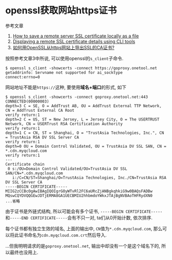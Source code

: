 # openssl获取网站https证书

参考文章

1. [How to save a remote server SSL certificate locally as a file](https://superuser.com/questions/97201/how-to-save-a-remote-server-ssl-certificate-locally-as-a-file)
2. [Displaying a remote SSL certificate details using CLI tools](https://serverfault.com/questions/661978/displaying-a-remote-ssl-certificate-details-using-cli-tools)
3. [如何用OpenSSL从https网站上导出SSL的CA证书?](https://blog.csdn.net/iteye_4639/article/details/82579715)

按照参考文章3中所说, 可以使用openssl的`s_client`子命令.

```log
$ openssl s_client -showcerts -connect https://goproxy.onetool.net
getaddrinfo: Servname not supported for ai_socktype
connect:errno=0
```

网站地址不能是`https://`这种, 要使用**域名+端口**的形式, 如下

```log
$ openssl s_client -showcerts -connect goproxy.onetool.net:443
CONNECTED(00000003)
depth=3 C = SE, O = AddTrust AB, OU = AddTrust External TTP Network, CN = AddTrust External CA Root
verify return:1
depth=2 C = US, ST = New Jersey, L = Jersey City, O = The USERTRUST Network, CN = USERTrust RSA Certification Authority
verify return:1
depth=1 C = CN, ST = Shanghai, O = "TrustAsia Technologies, Inc.", CN = TrustAsia RSA DV SSL Server CA
verify return:1
depth=0 OU = Domain Control Validated, OU = TrustAsia DV SSL SAN, CN = *.cdn.myqcloud.com
verify return:1
---
Certificate chain
 0 s:/OU=Domain Control Validated/OU=TrustAsia DV SSL SAN/CN=*.cdn.myqcloud.com
   i:/C=CN/ST=Shanghai/O=TrustAsia Technologies, Inc./CN=TrustAsia RSA DV SSL Server CA
-----BEGIN CERTIFICATE-----
MIIG2zCCBcOgAwIBAgIQOIgrGOyWTvRl2FC6aURcZjANBgkqhkiG9w0BAQsFADBw
MQswCQYDVQQGEwJDTjERMA8GA1UECBMIU2hhbmdoYWkxJTAjBgNVBAoTHFRydXN0
...省略
```

由于证书是外链式结构, 所以可能会有多个证书, `-----BEGIN CERTIFICATE-----`和`-----END CERTIFICATE-----`会有不只一对, ta们从0开始计数, 依次排序.

每个证书都有独立生效的域名, 上面的输出中, `CN`值为`*.cdn.myqcloud.com`, 那么可以将此证书命名为`cdn.myqcloud.com.crt`然后导入.

...但我明明请求的是`goproxy.onetool.net`, 输出中却没有一个是这个域名下的, 所以最终也没用上.
